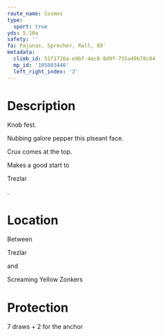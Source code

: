 ```yaml
---
route_name: Cosmos
type:
  sport: true
yds: 5.10a
safety: ''
fa: Pajunas, Sprecher, Rall, 89'
metadata:
  climb_id: 51f1726a-e9bf-4ec8-8d9f-755a49b78c84
  mp_id: '105803446'
  left_right_index: '2'
---
```

# Description
Knob fest.

Nubbing galore pepper this plseant face.

Crux comes at the top.

Makes a good start to

Trezlar

.

# Location
Between

Trezlar

and

Screaming Yellow Zonkers

# Protection
7 draws + 2 for the anchor

